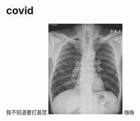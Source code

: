# covid
我不知道要打甚麼
![](https://github.com/any86549/covid/blob/main/images/%E4%B8%8B%E8%BC%89.jfif)
嗨嗨
